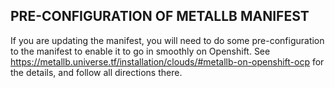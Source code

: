 PRE-CONFIGURATION OF METALLB MANIFEST
--

If you are updating the manifest, you will need to do some pre-configuration to the manifest to enable it to go in smoothly
on Openshift. See https://metallb.universe.tf/installation/clouds/#metallb-on-openshift-ocp for the details, and follow
all directions there.
